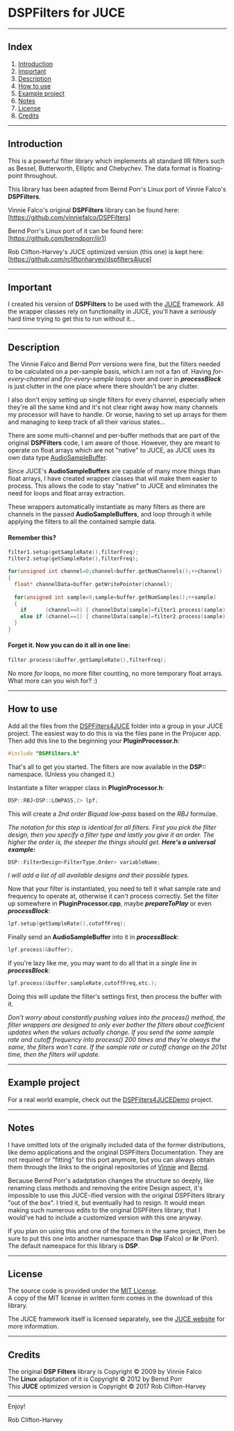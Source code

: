 # DSPFilters for JUCE

-------------------------------------------------------------------------------------------------------

## Index

1. [Introduction](https://github.com/rcliftonharvey/dspfilters4juce/blob/master/README.md#introduction)
2. [Important](https://github.com/rcliftonharvey/dspfilters4juce/blob/master/README.md#important)
3. [Description](https://github.com/rcliftonharvey/dspfilters4juce/blob/master/README.md#description)
4. [How to use](https://github.com/rcliftonharvey/dspfilters4juce/blob/master/README.md#how-to-use)
5. [Example project](https://github.com/rcliftonharvey/dspfilters4juce/blob/master/README.md#example-project)
6. [Notes](https://github.com/rcliftonharvey/dspfilters4juce/blob/master/README.md#notes)
7. [License](https://github.com/rcliftonharvey/dspfilters4juce/blob/master/README.md#license)
8. [Credits](https://github.com/rcliftonharvey/dspfilters4juce/blob/master/README.md#credits)

-------------------------------------------------------------------------------------------------------

## Introduction 

This is a powerful filter library which implements all standard IIR filters such as Bessel, Butterworth, Elliptic and Chebychev. The data format is floating-point throughout.

This library has been adapted from Bernd Porr's Linux port of Vinnie Falco's **DSPFilters**.

Vinnie Falco's original **DSPFilters** library can be found here:<br>
[https://github.com/vinniefalco/DSPFilters]

Bernd Porr's Linux port of it can be found here:<br>
[https://github.com/berndporr/iir1]

Rob Clifton-Harvey's JUCE optimized version (this one) is kept here:<br>
[https://github.com/rcliftonharvey/dspfilters4juce]

-------------------------------------------------------------------------------------------------------

## Important

I created his version of **DSPFilters** to be used with the [JUCE](https://www.juce.com/) framework. All the wrapper classes rely on functionality in JUCE, you'll have a *seriously* hard time trying to get this to run without it...

-------------------------------------------------------------------------------------------------------

## Description

The Vinnie Falco and Bernd Porr versions were fine, but the filters needed to be calculated on a per-sample basis, which I am not a fan of. Having *for-every-channel* and *for-every-sample* loops over and over in ***processBlock*** is just clutter in the one place where there shouldn't be any clutter.

I also don't enjoy setting up single filters for every channel, especially when they're all the same kind and it's not clear right away how many channels my processor will have to handle. Or worse, having to set up arrays for them and managing to keep track of all their various states...

There are some multi-channel and per-buffer methods that are part of the original **DSPFilters** code, I am aware of those. However, they are meant to operate on float arrays which are not "native" to JUCE, as JUCE uses its own data type [AudioSampleBuffer](https://www.juce.com/doc/classAudioBuffer).

Since JUCE's **AudioSampleBuffers** are capable of many more things than float arrays, I have created wrapper classes that will make them easier to process. This allows the code to stay "native" to JUCE and eliminates the need for loops and float array extraction.

These wrappers automatically instantiate as many filters as there are channels in the passed **AudioSampleBuffers**, and loop through it while applying the filters to all the contained sample data.

#### Remember this?
```c++
filter1.setup(getSampleRate(),filterFreq);
filter2.setup(getSampleRate(),filterFreq);

for(unsigned int channel=0;channel<buffer.getNumChannels();++channel)
{
  float* channelData=buffer.getWritePointer(channel);
  
  for(unsigned int sample=0;sample<buffer.getNumSamples();++sample)
  {
    if      (channel==0) { channelData[sample]=filter1.process(sample); }
    else if (channel==1) { channelData[sample]=filter2.process(sample); }
  }
}
```

#### Forget it. Now you can do it all in one line:
```c++
filter.process(&buffer,getSampleRate(),filterFreq);
```

No more *for* loops, no more filter counting, no more temporary float arrays.<br>
What more can you wish for? :)

-------------------------------------------------------------------------------------------------------

## How to use

Add all the files from the [DSPFilters4JUCE](https://github.com/rcliftonharvey/dspfilters4juce/tree/master/DSPFilters4JUCE) folder into a group in your JUCE project. The easiest way to do this is via the files pane in the Projucer app. Then add this line to the beginning your **PluginProcessor.h**:
```c++
#include "DSPFilters.h"
```

That's all to get you started.
The filters are now available in the **DSP::** namespace. (Unless you changed it.)

Instantiate a filter wrapper class in **PluginProcessor.h**:
```c++
DSP::RBJ<DSP::LOWPASS,2> lpf;
```

This will create a *2nd order Biquad low-pass* based on the *RBJ* formulae.

*The notation for this step is identical for all filters. First you pick the filter design, then you specify a filter type and lastly you give it an order. The higher the order is, the steeper the things should get.* ***Here's a universal example:***
```c++
DSP::FilterDesign<FilterType,Order> variableName;
```

  *I will add a list of all available designs and their possible types.*

Now that your filter is instantiated, you need to tell it what sample rate and frequency to operate at, otherwise it can't process correctly. Set the filter up somewhere in **PluginProcessor.cpp**, maybe ***prepareToPlay*** or even ***processBlock***:
```c++
lpf.setup(getSampleRate(),cutoffFreq);
```

Finally send an **AudioSampleBuffer** into it in ***processBlock***:
```c++
lpf.process(&buffer);
```

If you're lazy like me, you may want to do all that in a *single line* in ***processBlock***:
```c++
lpf.process(&buffer,sampleRate,cutoffFreq,etc.);
```

Doing this will update the filter's settings first, then process the buffer with it.

*Don't worry about constantly pushing values into the process() method, the filter wrappers are designed to only ever bother the filters about coefficient updates when the values actually change. If you send the same sample rate and cutoff frequency into process() 200 times and they're always the same, the filters won't care. If the sample rate or cutoff change on the 201st time, then the filters will update.*

-------------------------------------------------------------------------------------------------------

## Example project

For a real world example, check out the [DSPFilters4JUCEDemo](https://github.com/rcliftonharvey/dspfilters4juce/tree/master/DSPFilters4JUCEDemo) project.

-------------------------------------------------------------------------------------------------------

## Notes

I have omitted lots of the originally included data of the former distributions, like demo applications and the original DSPFilters Documentation. They are not required or "fitting" for this port anymore, but you can always obtain them through the links to the original repositories of [Vinnie](https://github.com/vinniefalco/DSPFilters) and [Bernd](https://github.com/berndporr/iir1).

Because Bernd Porr's adadptation changes the structure so deeply, like renaming class methods and removing the entire Design aspect, it's impossible to use this JUCE-ified version with the original DSPFilters library "out of the box". I tried it, but eventually had to resign. It would mean making such numerous edits to the original DSPFilters library, that I would've had to include a customized version with this one anyway.

If you plan on using this and one of the formers in the same project, then be sure to put this one into another namespace than **Dsp** (Falco) or **Iir** (Porr). The default namespace for this library is **DSP**.

-------------------------------------------------------------------------------------------------------

## License

The source code is provided under the [MIT License](https://en.wikipedia.org/wiki/MIT_License).<br>
A copy of the MIT license in written form comes in the download of this library.

The JUCE framework itself is licensed separately, see the [JUCE website](https://juce.com) for more information.

-------------------------------------------------------------------------------------------------------

## Credits

The original **DSP Filters** library is Copyright &copy; 2009 by Vinnie Falco<br>
The **Linux** adaptation of it is Copyright &copy; 2012 by Bernd Porr<br>
This **JUCE** optimized version is Copyright &copy; 2017 Rob Clifton-Harvey

-------------------------------------------------------------------------------------------------------

Enjoy!

Rob Clifton-Harvey
